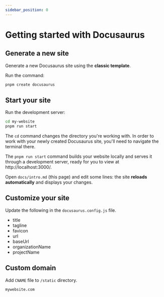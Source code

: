 ```yaml
---
sidebar_position: 0
---
```


# Getting started with Docusaurus

## Generate a new site

Generate a new Docusaurus site using the **classic template**.

Run the command:

```bash
pnpm create docusaurus
```

## Start your site

Run the development server:

```bash
cd my-website
pnpm run start
```

The `cd` command changes the directory you're working with. In order to work with your newly created Docusaurus site, you'll need to navigate the terminal there.

The `pnpm run start` command builds your website locally and serves it through a development server, ready for you to view at http://localhost:3000/.

Open `docs/intro.md` (this page) and edit some lines: the site **reloads automatically** and displays your changes.

## Customize your site

Update the following in the `docusaurus.config.js` file.

-   title
-   tagline
-   favicon
-   url
-   baseUrl
-   organizationName
-   projectName

## Custom domain

Add `CNAME` file to `/static` directory.

```
mywebsite.com
```
